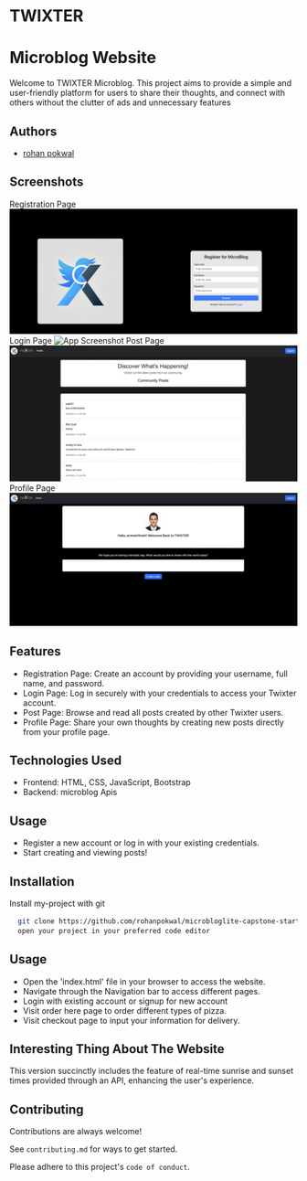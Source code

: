 # TWIXTER

# Microblog Website

Welcome to TWIXTER Microblog. This project aims to provide a simple and user-friendly platform for users to share their thoughts, and connect with others without the clutter of ads and unnecessary features

## Authors

- [rohan pokwal](https://github.com/rohanpokwal/microbloglite-capstone-starter)

## Screenshots

Registration Page
![App Screenshot](/images/register.png)
Login Page
![App Screenshot](/images/login.png)
Post Page
![App Screenshot](/images/post.png)
Profile Page
![App Screenshot](/images/profile.png)

## Features

- Registration Page: Create an account by providing your username, full name, and password.
- Login Page: Log in securely with your credentials to access your Twixter account.
- Post Page: Browse and read all posts created by other Twixter users.
- Profile Page: Share your own thoughts by creating new posts directly from your profile page.

## Technologies Used

- Frontend: HTML, CSS, JavaScript, Bootstrap
- Backend: microblog Apis

## Usage

- Register a new account or log in with your existing credentials.
- Start creating and viewing posts!

## Installation

Install my-project with git

```bash
  git clone https://github.com/rohanpokwal/microbloglite-capstone-starter
  open your project in your preferred code editor

```

## Usage

- Open the 'index.html' file in your browser to access the website.
- Navigate through the Navigation bar to access different pages.
- Login with existing account or signup for new account
- Visit order here page to order different types of pizza.
- Visit checkout page to input your information for delivery.

## Interesting Thing About The Website

This version succinctly includes the feature of real-time sunrise and sunset times provided through an API, enhancing the user's experience.

## Contributing

Contributions are always welcome!

See `contributing.md` for ways to get started.

Please adhere to this project's `code of conduct`.
